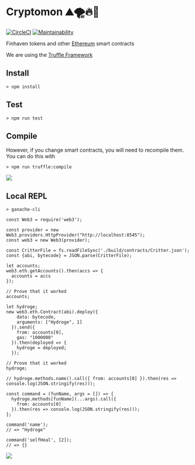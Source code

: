 # Cryptomon ⛰🌪🔥🌊

[![CircleCI](https://circleci.com/gh/Finhaven/Cryptomon/tree/master.svg?style=svg)](https://circleci.com/gh/Finhaven/Cryptomon/tree/master)
[![Maintainability](https://api.codeclimate.com/v1/badges/5e696ad902abc5e35858/maintainability)](https://codeclimate.com/github/Finhaven/Cryptomon/maintainability)

Finhaven tokens and other [Ethereum](https://ethereum.org) smart contracts

We are using the [Truffle Framework](http://truffleframework.com/)

## Install

```shell
> npm install
```

## Test

```shell
> npm run test
```

## Compile

However, if you change smart contracts, you will need to recompile them. You can do this with

```shell
> npm run truffle:compile
```

![](https://ethereum.org/images/logos/ETHEREUM-LOGO_LANDSCAPE_Black_small.png)

## Local REPL

```shell
> ganache-cli
```

```node
const Web3 = require('web3');

const provider = new Web3.providers.HttpProvider("http://localhost:8545");
const web3 = new Web3(provider);

const CritterFile = fs.readFileSync('./build/contracts/Critter.json');
const {abi, bytecode} = JSON.parse(CritterFile);

let accounts;
web3.eth.getAccounts().then(accs => {
  accounts = accs
});

// Prove that it worked
accounts; 

let hydroge;
new web3.eth.Contract(abi).deploy({
    data: bytecode,
    arguments: ["Hydroge", 1]
  }).send({
    from: accounts[0],
    gas: "1000000"
  }).then(deployed => {
    hydroge = deployed;
  });

// Prove that it worked
hydroge; 

// hydroge.methods.name().call({ from: accounts[0] }).then(res => console.log(JSON.stringify(res)));

const command = (funName, args = []) => {
  hydroge.methods[funName](...args).call({
    from: accounts[0]
  }).then(res => console.log(JSON.stringify(res)));
};

command('name');
// => "Hydroge"

command('selfHeal', [2]);
// => {}
```

![](https://i.ytimg.com/vi/oNIKXYtCqC4/maxresdefault.jpg)

